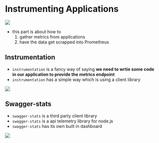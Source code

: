 # Instrumenting Applications

<img src="https://user-images.githubusercontent.com/6856382/222981847-84bb2401-5225-4b3b-b80d-16fdba01811c.png">

- this part is about how to
    1. gather metrics from applications
    2. have the data get scrapped into Prometheus

## Instrumentation

- `instrumentation` is a fancy way of saying **we need to wrtie some code in our application to provide the metrics endpoint**
- `instrumentation` has a simple way which is using a client library

<img src="https://user-images.githubusercontent.com/6856382/222985854-419ed379-e881-4681-811a-81985f505a67.png">


## Swagger-stats
- `swagger-stats` is a third party client library
- `swagger-stats` is a api telemetry library for node.js
- `swagger-stats` has its own built in dashboard

<img src="https://user-images.githubusercontent.com/6856382/222985921-63c6d668-bff6-499d-9e46-1dcf56a77dec.png">

#